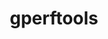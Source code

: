 ---
title: "gperftools"
layout: cache
categories: [package, develop-2023-06-11]
meta: {"versions": ["2.10"], "compilers": ["gcc@=11.1.0", "oneapi@=2023.1.0"], "oss": ["ubuntu20.04"], "platforms": ["linux"], "targets": ["ppc64le", "x86_64", "x86_64_v3"], "stacks": ["e4s", "e4s-oneapi", "e4s-power", "root"], "num_specs": 3, "num_specs_by_stack": {"e4s-oneapi": 1, "root": 3, "e4s-power": 1, "e4s": 1}}
spec_details: [{"hash": "267fahvz2sq4gq5tphkmnohkirdmkcxf", "compiler": "oneapi@=2023.1.0", "versions": ["2.10"], "os": "ubuntu20.04", "platform": "linux", "target": "x86_64", "variants": ["build_system=autotools", "+debugalloc", "~dynamic_sized_delete_support", "+libunwind", "~sized_delete"], "stacks": ["e4s-oneapi", "root"], "size": "-", "tarball": "https://binaries.spack.io/releases/develop-2023-06-11/build_cache/linux-ubuntu20.04-x86_64/oneapi-2023.1.0/gperftools-2.10/linux-ubuntu20.04-x86_64-oneapi-2023.1.0-gperftools-2.10-267fahvz2sq4gq5tphkmnohkirdmkcxf.spack"}, {"hash": "iyzfxwhrsd2fru2cuynr4lgwi24a7lzc", "compiler": "gcc@=11.1.0", "versions": ["2.10"], "os": "ubuntu20.04", "platform": "linux", "target": "ppc64le", "variants": ["build_system=autotools", "+debugalloc", "~dynamic_sized_delete_support", "+libunwind", "~sized_delete"], "stacks": ["e4s-power", "root"], "size": "-", "tarball": "https://binaries.spack.io/releases/develop-2023-06-11/build_cache/linux-ubuntu20.04-ppc64le/gcc-11.1.0/gperftools-2.10/linux-ubuntu20.04-ppc64le-gcc-11.1.0-gperftools-2.10-iyzfxwhrsd2fru2cuynr4lgwi24a7lzc.spack"}, {"hash": "jaqjzvwftkxlcujg3yfz2tecta4cawhz", "compiler": "gcc@=11.1.0", "versions": ["2.10"], "os": "ubuntu20.04", "platform": "linux", "target": "x86_64_v3", "variants": ["build_system=autotools", "+debugalloc", "~dynamic_sized_delete_support", "+libunwind", "~sized_delete"], "stacks": ["e4s", "root"], "size": "-", "tarball": "https://binaries.spack.io/releases/develop-2023-06-11/build_cache/linux-ubuntu20.04-x86_64_v3/gcc-11.1.0/gperftools-2.10/linux-ubuntu20.04-x86_64_v3-gcc-11.1.0-gperftools-2.10-jaqjzvwftkxlcujg3yfz2tecta4cawhz.spack"}]
---